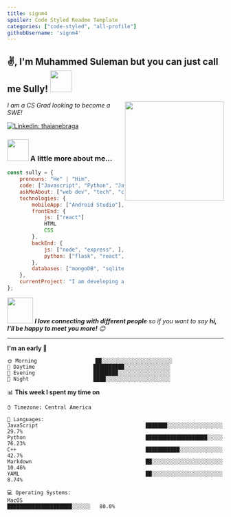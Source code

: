 ```yaml
---
title: signm4
spoiler: Code Styled Readme Template
categories: ["code-styled", "all-profile"]
githubUsername: 'signm4'
---
```


<h2>✌, I'm Muhammed Suleman but you can just call me Sully! <img src="https://media.giphy.com/media/12oufCB0MyZ1Go/giphy.gif" width="50"></h2>
<img align='right' src="https://img1.joyreactor.com/pics/post/car-start-engine-1553935.gif" width="230">
<p><em>I am a CS Grad looking to become a SWE! </a>
</em></p>


[![Linkedin: thaianebraga](https://img.shields.io/badge/-Muhammed-blue?style=flat-square&logo=Linkedin&logoColor=white&link=https://www.linkedin.com/in/motiwalam/)](https://www.linkedin.com/in/motiwalam/)


### <img src="https://media.giphy.com/media/VgCDAzcKvsR6OM0uWg/giphy.gif" width="50"> A little more about me...  

```javascript
const sully = {
    pronouns: "He" | "Him",
    code: ["Javascript", "Python", "Java", "C++", "HTML", "CSS"],
    askMeAbout: ["web dev", "tech", "cars"],
    technologies: {
        mobileApp: ["Android Studio"],
        frontEnd: {
            js: ["react"]
            HTML
            CSS
        },
        backEnd: {
            js: ["node", "express", ],
            python: ["flask", "react", ]
        },
        databases: ["mongoDB", "sqlite"],
    },
    currentProject: "I am developing an web app for customer loyalty",
};
```

<img src="https://media.giphy.com/media/LnQjpWaON8nhr21vNW/giphy.gif" width="60"> <em><b>I love connecting with different people</b> so if you want to say <b>hi, I'll be happy to meet you more!</b> 😊</em>

---
<!--START_SECTION:waka-->
**I'm an early 🐤** 

```text                  
🌞 Morning                   ██░░░░░░░░░░░░░░░░░░░░░░░
🌆 Daytime                   ██████████░░░░░░░░░░░░░░░  
🌃 Evening                   ████████░░░░░░░░░░░░░░░░░   
🌙 Night                     ████░░░░░░░░░░░░░░░░░░░░░    

```


📊 **This week I spent my time on** 

```text
⌚︎ Timezone: Central America

💬 Languages: 
JavaScript                                   ███████░░░░░░░░░░░░░░░░░░   29.7% 
Python                                       ████████████████████░░░░░   76.23%
C++                                          ███████████░░░░░░░░░░░░░░   42.7%
Markdown                                     ██░░░░░░░░░░░░░░░░░░░░░░░   10.46% 
YAML                                         ██░░░░░░░░░░░░░░░░░░░░░░░   8.74%

💻 Operating Systems: 
MacOS                                        █████████████████████░░░░░░   80.0%

```


<!--END_SECTION:waka-->

